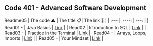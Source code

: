 Code 401 - Advanced Software Development
-------------------------------------------------------

Readme05
| The code  ⚠️  | The title 📋| The link  🔗   |
| :---        |    :----:   |          ---: |
|  Read01 -     | Java Basics      |     [Link](https://mohd-saqr.github.io/reading-notes/Read01)  |
| Read02    |    Introduction to SQL    | [Link](https://mohd-saqr.github.io/reading-notes/Readme02)     |
|  Read03 -     |  Practice in the Terminal     |    [Link](https://mohd-saqr.github.io/reading-notes/Readme03)   |
|  Read04 -     |  Arrays, Loops, Imports     |    [Link](https://mohd-saqr.github.io/reading-notes/Read04)   |
|  Read05 -     |  Your Mindset    |    [Link](https://mohd-saqr.github.io/reading-notes/Readme05)   |





